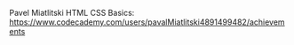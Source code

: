 Pavel Miatlitski
HTML CSS Basics: https://www.codecademy.com/users/pavalMiatlitski4891499482/achievements